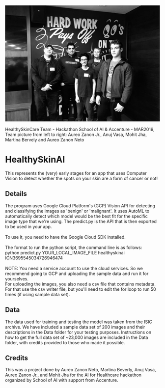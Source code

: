 ![Screenshot](Team_HealthySkinAI_MAR2019.jpg?raw=true "HealthySkinCare Team - Hackathon School of AI & Accenture - MAR2019, Team: Aureo Zanon Jr., Anuj Vasa, Mohit Jha, Martina Beverly and Aureo Zanon Neto")

HealthySkinCare Team - Hackathon School of AI & Accenture - MAR2019, Team picture from left to right: Aureo Zanon Jr., Anuj Vasa, Mohit Jha, Martina Bervely and Aureo Zanon Neto

# HealthySkinAI
This represents the (very) early stages for an app that uses Computer Vision to detect whether the spots on your skin are a form of cancer or not!

## Details
The program uses Google Cloud Platform's (GCP) Vision API for detecting and classifying the images as 'benign' or 'malignant'. 
It uses AutoML to automatically detect which model would be the best fit for the specific image type that we're using. 
The predict.py is the API that is then exported to be used in your app. <br /><br />
To use it, you need to have the Google Cloud SDK installed.<br /><br />
The format to run the python script, the command line is as follows: <br />
python predict.py YOUR_LOCAL_IMAGE_FILE healthyskinai ICN3695545034726946474<br /><br />
NOTE: You need a service account to use the cloud services. So we recommend going to GCP and uploading the sample data and run it for yourselves. <br />
For uploading the images, you also need a csv file that contains metadata. For that use the csv writer file, but you'll need to edit the for loop to run 50 times (if using sample data set).

## Data
The data used for training and testing the model was taken from the ISIC archive. We have included a sample data set of 200 images and their descriptions in the Data folder for your testing purposes. 
Instructions on how to get the full data set of ~23,000 images are included in the Data folder, with credits provided to those who made it possible.  

## Credits
This was a project done by Aureo Zanon Neto, Martina Beverly, Anuj Vasa, Aureo Zanon Jr., and Mohit Jha for the AI for Healthcare hackathon organized by School of AI with support from Accenture.

